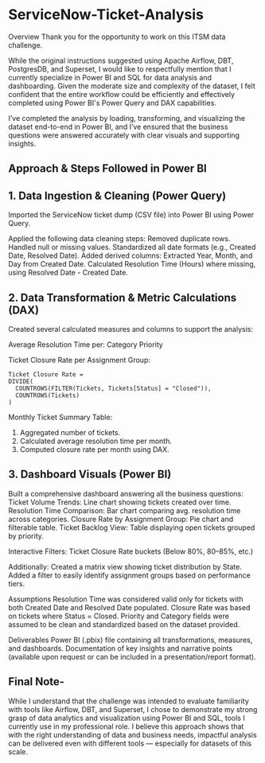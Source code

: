 # ServiceNow-Ticket-Analysis

Overview
Thank you for the opportunity to work on this ITSM data challenge.

While the original instructions suggested using Apache Airflow, DBT, PostgresDB, and Superset, I would like to respectfully mention that I currently specialize in Power BI and SQL for data analysis and dashboarding. Given the moderate size and complexity of the dataset, I felt confident that the entire workflow could be efficiently and effectively completed using Power BI's Power Query and DAX capabilities.

I’ve completed the analysis by loading, transforming, and visualizing the dataset end-to-end in Power BI, and I’ve ensured that the business questions were answered accurately with clear visuals and supporting insights.

## Approach & Steps Followed in Power BI
## 1. Data Ingestion & Cleaning (Power Query)
Imported the ServiceNow ticket dump (CSV file) into Power BI using Power Query.

Applied the following data cleaning steps:
Removed duplicate rows.
Handled null or missing values.
Standardized all date formats (e.g., Created Date, Resolved Date).
Added derived columns:
Extracted Year, Month, and Day from Created Date.
Calculated Resolution Time (Hours) where missing, using Resolved Date - Created Date.

## 2. Data Transformation & Metric Calculations (DAX)
Created several calculated measures and columns to support the analysis:

Average Resolution Time per:
Category
Priority

Ticket Closure Rate per Assignment Group:

```
Ticket Closure Rate = 
DIVIDE(
  COUNTROWS(FILTER(Tickets, Tickets[Status] = "Closed")),
  COUNTROWS(Tickets)
)
```
Monthly Ticket Summary Table:

1. Aggregated number of tickets.
2. Calculated average resolution time per month.  
3. Computed closure rate per month using DAX.

## 3. Dashboard Visuals (Power BI)
Built a comprehensive dashboard answering all the business questions:
Ticket Volume Trends: Line chart showing tickets created over time.
Resolution Time Comparison: Bar chart comparing avg. resolution time across categories.
Closure Rate by Assignment Group: Pie chart and filterable table.
Ticket Backlog View: Table displaying open tickets grouped by priority.

Interactive Filters:
Ticket Closure Rate buckets (Below 80%, 80–85%, etc.)

Additionally:
Created a matrix view showing ticket distribution by State. Added a filter to easily identify assignment groups based on performance tiers.

Assumptions
Resolution Time was considered valid only for tickets with both Created Date and Resolved Date populated.
Closure Rate was based on tickets where Status = Closed.
Priority and Category fields were assumed to be clean and standardized based on the dataset provided.

Deliverables
Power BI (.pbix) file containing all transformations, measures, and dashboards.
Documentation of key insights and narrative points (available upon request or can be included in a presentation/report format).

## Final Note-  
While I understand that the challenge was intended to evaluate familiarity with tools like Airflow, DBT, and Superset, I chose to demonstrate my strong grasp of data analytics and visualization using Power BI and SQL, tools I currently use in my professional role. I believe this approach shows that with the right understanding of data and business needs, impactful analysis can be delivered even with different tools — especially for datasets of this scale.
